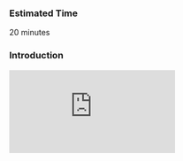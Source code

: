 ### Estimated Time

20 minutes

### Introduction
<iframe src="https://www.youtube.com/embed/6ZX27fmJD7o" frameborder="0" allow="autoplay; encrypted-media" allowfullscreen></iframe>
